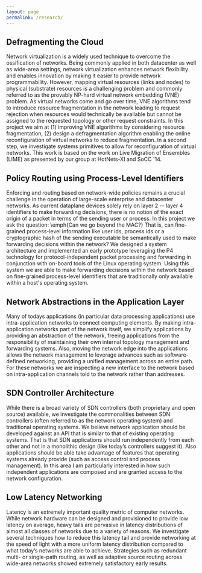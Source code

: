 ```yaml
---
layout: page
permalink: /research/
---
```


## Defragmenting the Cloud
Network virtualization is a widely used technique to overcome the
ossification of networks. Being commonly applied in both datacenter as well
as wide-area settings, network virtualization enhances network flexibility
and enables innovation by making it easier to provide network
programmability. However, mapping virtual resources (links and nodes) to
physical (substrate) resources is a challenging problem and commonly
referred to as the provably NP-hard virtual network embedding (VNE) problem.
As virtual networks come and go over time, VNE algorithms tend to introduce
resource fragmentation in the network leading to request rejection when
resources would technically be available but cannot be assigned to the
requested topology or other request constraints. In this project we aim at
(1) improving VNE algorithms by considering resource fragmentation, (2)
design a defragmentation algorithm enabling the online reconfiguration of
virtual networks to reduce fragmentation. In a second step, we investigate
systems primitives to allow for reconfiguration of virtual networks. This
work is based on the work on Live Migration of Ensembles (LIME) as
presented by our group at HotNets-XI and SoCC '14.


## Policy Routing using Process-Level Identifiers
Enforcing and routing based on network-wide policies remains a crucial
challenge in the operation of large-scale enterprise and datacenter
networks. As current dataplane devices solely rely on layer 2 -- layer 4
identifiers to make forwarding decisions, there is no notion of the exact
origin of a packet in terms of the sending user or process. In this project
we ask the question: \emph{Can we go beyond the MAC?} That is, can
fine-grained process-level information like user ids, process ids or a
cryptographic hash of the sending executable be semantically used to make
forwarding decisions within the network? We designed a system architecture
and implemented an early prototype leveraging the P4 technology for
protocol-independent packet processing and forwarding in conjunction with
on-board tools of the Linux operating system. Using this system we are able
to make forwarding decisions within the network based on fine-grained
process-level identifiers that are traditionally only available within a
host's operating system.

## Network Abstractions in the Application Layer
Many of todays applications (in particular data processing applications)
use intra-application networks to connect computing elements. By making
intra-application networks part of the network itself, we simplify
applications by providing an abstraction of the network, freeing
applications from the responsibility of maintaining their own internal
topology management and forwarding systems. Also, moving the network edge
into the applications allows the network management to leverage advances
such as software-defined networking, providing a unified management across
an entire path. For these networks we are inspecting a new interface to the
network based on intra-application channels told to the network rather than
addresses.

## SDN Controller Architecture
While there is a broad variety of SDN controllers (both proprietary and
open source) available, we investigate the commonalities between SDN
controllers (often referred to as the network operating system) and
traditional operating systems. We believe network application should be
developed against an API that is similar to that of existing operating
systems. That is that SDN applications should run independently from each
other and not in a monolithic design (like today’s controllers suggest it).
Also applications should be able take advantage of features that operating
systems already provide (such as access control and process management). In
this area I am particularly interested in how such independent applications
are composed and are granted access to the network configuration.

## Low Latency Networking
Latency is an extremely important quality metric of computer networks.
While network hardware can be designed and provisioned to provide low
latency on average, heavy tails are pervasive in latency distributions of
almost all classes of networks due to a variety of reasons. We investigate
several techniques how to reduce this latency tail and provide networking
at the speed of light with a more uniform latency distribution compared to
what today’s networks are able to achieve. Strategies such as redundant
multi- or single-path routing, as well as adaptive source routing across
wide-area networks showed extremely satisfactory early results.
